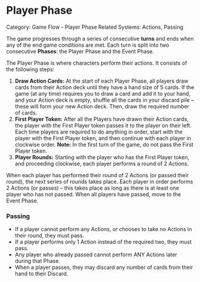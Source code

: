# Player Phase

Category: Game Flow - Player Phase
Related Systems: Actions, Passing

The game progresses through a series of consecutive **turns** and ends when any of the end game conditions are met. Each turn is split into two consecutive **Phases**: the Player Phase and the Event Phase.

The Player Phase is where characters perform their actions. It consists of the following steps:

1. **Draw Action Cards:** At the start of each Player Phase, all players draw cards from their Action deck until they have a hand size of 5 cards. If the game (at any time) requires you to draw a card and add it to your hand, and your Action deck is empty, shuffle all the cards in your discard pile – these will form your new Action deck. Then, draw the required number of cards.
2. **First Player Token:** After all the Players have drawn their Action cards, the player with the First Player token passes it to the player on their left. Each time players are required to do anything in order, start with the player with the First Player token, and then continue with each player in clockwise order.
   **Note:** In the first turn of the game, do not pass the First Player token.
3. **Player Rounds:** Starting with the player who has the First Player token, and proceeding clockwise, each player performs a round of 2 Actions.

When each player has performed their round of 2 Actions (or passed their round), the next series of rounds takes place. Each player in order performs 2 Actions (or passes) – this takes place as long as there is at least one player who has not passed. When all players have passed, move to the Event Phase.

### Passing

- If a player cannot perform any Actions, or chooses to take no Actions in their round, they must pass.
- If a player performs only 1 Action instead of the required two, they must pass.
- Any player who already passed cannot perform ANY Actions later during that Phase.
- When a player passes, they may discard any number of cards from their hand to their Discard.
